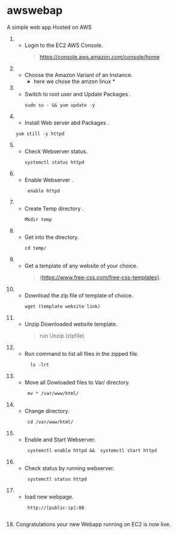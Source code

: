 # awswebap
A simple web app Hosted on AWS
1. - Login to the EC2 AWS Console.
     > https://console.aws.amazon.com/console/home
     
2. - Choose the Amazon Variant of an Instance.
     * here we chose the amzon linux *
3. - Switch to root user and Update Packages .
     ```linux
     sudo su - && yum update -y
     
4.  - Install Web server abd Packages .
     ``` linux 
     yum still -y httpd
5. - Check Webserver status.
      ``` linux 
      systemctl status httpd
6. - Enable Webserver .
      ``` linux 
       enable httpd
7. - Create Temp directory .
     ``` linux
     Mkdir temp
8. - Get into the directory.
      ``` linux
      cd temp/
9. - Get a template of any website of your choice.
     > {https://www.free-css.com/free-css-templates}.
    
10. - Download the zip file of template of choice.
      ``` linux
      wget (template website link)
      
11.  -  Unzip Downloaded website template.
        > run Unzip (zipfile)
        
12.  -  Run command to list all files in the zipped file.
         ``` linux
           ls -lrt 

13.  -  Move all Dowloaded files to Var/ directory.
        ``` linux
         mv * /var/www/html/
        
14. -  Change directory.
        ``` linux
         cd /var/www/html/
        
15. -  Enable and Start Webserver.
         ``` linux
          systemctl enable httpd &&  systemctl start httpd
      
16. -  Check status by running webserver.
         ``` linux
          systemctl status httpd
         
17. -  load new webpage.
        ``` linux
         http://[public-ip]:80
      
18. Congratulations your new Webapp running on EC2 is now live. 
